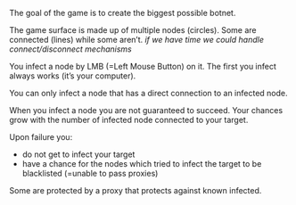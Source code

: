The goal of the game is to create the biggest possible botnet.

The game surface is made up of multiple nodes (circles). Some are connected (lines) while some aren’t. *if we have time we could handle connect/disconnect mechanisms*

You infect a node by LMB (=Left Mouse Button) on it. The first you infect always works (it’s your computer). 

You can only infect a node that has a direct connection to an infected node.

When you infect a node you are not guaranteed to succeed. Your chances grow with the number of infected node connected to your target.

Upon failure you:

- do not get to infect your target
- have a chance for the nodes which tried to infect the target to be blacklisted (=unable to pass proxies)





Some are protected by a proxy that protects against known infected.

